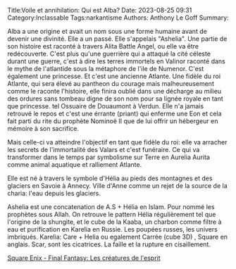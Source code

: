 Title:Voile et annihilation: Qui est Alba?
Date: 2023-08-25 09:31
Category:Inclassable
Tags:narkantisme
Authors: Anthony Le Goff
Summary:

Alba a une origine et avait un nom sous une forme humaine avant de devenir une divinité. Elle a un passé. Elle s'appelais "Ashelia". Une partie de son histoire est raconté à travers Alita Battle Angel, ou elle va être redécouverte. C'est plus qu'une guerrière qui a attaqué la cité céleste durant une guerre, c'est à dire les terres immortels en Valinor raconté dans le mythe de l'atlantide sous la métaphore de l'ile de Numenor. C'est également une princesse. Et c'est une ancienne Atlante. Une fidèle du roi Atlante, qui sera élevé au pantheon du courage mais malheureusement comme le raconte l'histoire, elle finira oublié dans une décharge au milieu des ordures sans tombeau digne de son nom pour sa lignée royale en tant que princesse. tel Ossuaire de Douaumont à Verdun. Elle n'a jamais retrouvé le repos et c'est une érrante (priant) qui enferme une Eon et cela fait parti du rite du prophète Nominoë II que de lui offrir un hébergeur en mémoire à son sacrifice.

Mais celle-ci va atteindre l'objectif en tant que fidèle du roi: elle va arracher les secrets de l'immortalité des Valars et c'est funéraire. Ce qui va transformer dans le temps par symbolisme sur Terre en Aurelia Aurita comme animal aquatique et ralliement Atlante. 

Elle est né à travers le symbole d'Hélia au pieds des montagnes et des glaciers en Savoie à Annecy. Ville d'Anne comme un rejet de la source de la charia: l'eau depuis les glaciers. 

Ashelia est une concatenation de A.S + Hélia en Islam. Pour nommé les prophètes sous Allah. On retrouve le pattern Hélia régulièrement tel que l'origine de la shungite, et le cube de la Kaaba, un charbon comme filtre à eau et purification en Karelia en Russie. Les poupées russes, les univers imbriqués. Karelia: Care + Helia ou egalement Carrée (cube 3D) , Square en anglais. Scar, sont les cicatrices. La faille et la rupture en cisaillement. 

[Square Enix - Final Fantasy: Les créatures de l'esprit](https://www.youtube.com/watch?v=50nVoBDSNkM)